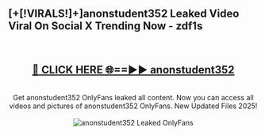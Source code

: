 <h2>[+[!VIRALS!]+]anonstudent352 Leaked Video Viral On Social X Trending Now - zdf1s</h2>
<br>
<div align="center">
<h2><a href="https://libra.edu.pl?anonstudent352" rel="nofollow">🔴 CLICK HERE 🌐==►► anonstudent352</a></h2>
<br>
Get anonstudent352 OnlyFans leaked all content. Now you can access all videos and pictures of anonstudent352 OnlyFans. New Updated Files 2025!
<br>
<br>
<a href="https://libra.edu.pl?anonstudent352" rel="nofollow" data-target="animated-image.originalLink"><img src="https://i.ibb.co.com/WyWwxjT/player-gif2.gif" alt="anonstudent352 Leaked OnlyFans" style="max-width: 100%; display: inline-block;" data-target="animated-image.originalImage"></a>
</div>
<br>